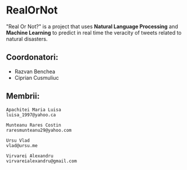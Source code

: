 # RealOrNot
"Real Or Not?" is a project that uses **Natural Language Processing** and **Machine Learning** to predict in real time the veracity of tweets related to natural disasters.  

## Coordonatori:
- Razvan Benchea
- Ciprian Cusmuliuc

## Membrii: 
```
Apachitei Maria Luisa
luisa_1997@yahoo.ca
```
```
Munteanu Rares Costin
raresmunteanu29@yahoo.com
```
```
Ursu Vlad
vlad@ursu.me
```
```
Virvarei Alexandru
virvareialexandru@gmail.com
```